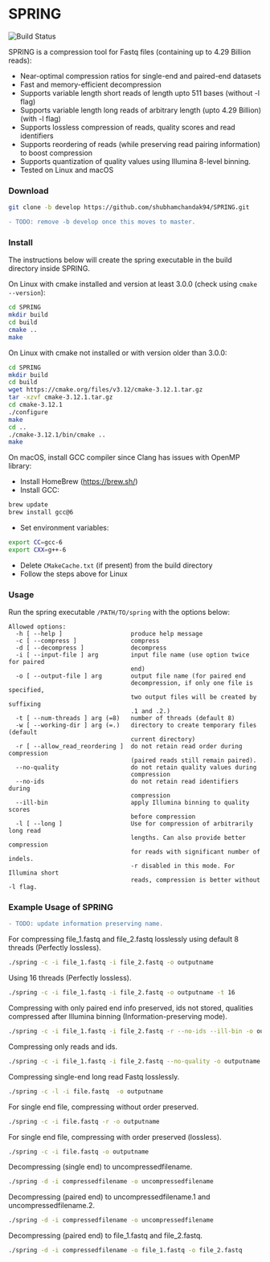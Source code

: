 # SPRING

![Build Status](https://travis-ci.org/shubhamchandak94/Spring.svg?branch=develop)

SPRING is a compression tool for Fastq files (containing up to 4.29 Billion reads):
- Near-optimal compression ratios for single-end and paired-end datasets
- Fast and memory-efficient decompression
- Supports variable length short reads of length upto 511 bases (without -l flag)
- Supports variable length long reads of arbitrary length (upto 4.29 Billion) (with -l flag)
- Supports lossless compression of reads, quality scores and read identifiers
- Supports reordering of reads (while preserving read pairing information) to boost compression
- Supports quantization of quality values using Illumina 8-level binning.
- Tested on Linux and macOS

### Download
```bash
git clone -b develop https://github.com/shubhamchandak94/SPRING.git
```
```diff
- TODO: remove -b develop once this moves to master.
```

### Install
The instructions below will create the spring executable in the build directory inside SPRING.

On Linux with cmake installed and version at least 3.0.0 (check using ```cmake --version```):
```bash
cd SPRING
mkdir build
cd build
cmake ..
make
```

On Linux with cmake not installed or with version older than 3.0.0:
```bash
cd SPRING
mkdir build
cd build
wget https://cmake.org/files/v3.12/cmake-3.12.1.tar.gz
tar -xzvf cmake-3.12.1.tar.gz
cd cmake-3.12.1
./configure
make
cd ..
./cmake-3.12.1/bin/cmake ..
make
```

On macOS, install GCC compiler since Clang has issues with OpenMP library:
- Install HomeBrew (https://brew.sh/)
- Install GCC:
```bash
brew update
brew install gcc@6
```
- Set environment variables:
```bash
export CC=gcc-6
export CXX=g++-6
```
- Delete ```CMakeCache.txt``` (if present) from the build directory
- Follow the steps above for Linux

### Usage
Run the spring executable ```/PATH/TO/spring``` with the options below:
```
Allowed options:
  -h [ --help ]                   produce help message
  -c [ --compress ]               compress
  -d [ --decompress ]             decompress
  -i [ --input-file ] arg         input file name (use option twice for paired 
                                  end)
  -o [ --output-file ] arg        output file name (for paired end 
                                  decompression, if only one file is specified,
                                  two output files will be created by suffixing
                                  .1 and .2.)
  -t [ --num-threads ] arg (=8)   number of threads (default 8)
  -w [ --working-dir ] arg (=.)   directory to create temporary files (default 
                                  current directory)
  -r [ --allow_read_reordering ]  do not retain read order during compression 
                                  (paired reads still remain paired).
  --no-quality                    do not retain quality values during 
                                  compression
  --no-ids                        do not retain read identifiers during 
                                  compression
  --ill-bin                       apply Illumina binning to quality scores 
                                  before compression
  -l [ --long ]                   Use for compression of arbitrarily long read 
                                  lengths. Can also provide better compression 
                                  for reads with significant number of indels. 
                                  -r disabled in this mode. For Illumina short
                                  reads, compression is better without -l flag. 
```

### Example Usage of SPRING
```diff
- TODO: update information preserving name.
```

For compressing file_1.fastq and file_2.fastq losslessly using default 8 threads (Perfectly lossless).
```bash
./spring -c -i file_1.fastq -i file_2.fastq -o outputname
```
Using 16 threads (Perfectly lossless).
```bash
./spring -c -i file_1.fastq -i file_2.fastq -o outputname -t 16
```
Compressing with only paired end info preserved, ids not stored, qualities compressed after Illumina binning (Information-preserving mode).
```bash
./spring -c -i file_1.fastq -i file_2.fastq -r --no-ids --ill-bin -o outputname
```
Compressing only reads and ids.
```bash
./spring -c -i file_1.fastq -i file_2.fastq --no-quality -o outputname
```
Compressing single-end long read Fastq losslessly.
```bash
./spring -c -l -i file.fastq  -o outputname
```
For single end file, compressing without order preserved.
```bash
./spring -c -i file.fastq -r -o outputname
```
For single end file, compressing with order preserved (lossless).
```bash
./spring -c -i file.fastq -o outputname
```
Decompressing (single end) to uncompressedfilename.
```bash
./spring -d -i compressedfilename -o uncompressedfilename
```
Decompressing (paired end) to uncompressedfilename.1 and uncompressedfilename.2.
```bash
./spring -d -i compressedfilename -o uncompressedfilename
```
Decompressing (paired end) to file_1.fastq and file_2.fastq.
```bash
./spring -d -i compressedfilename -o file_1.fastq -o file_2.fastq
```
